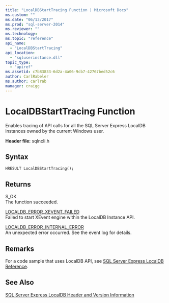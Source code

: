 ```yaml
---
title: "LocalDBStartTracing Function | Microsoft Docs"
ms.custom: ""
ms.date: "06/13/2017"
ms.prod: "sql-server-2014"
ms.reviewer: ""
ms.technology: 
ms.topic: "reference"
api_name: 
  - "LocalDBStartTracing"
api_location: 
  - "sqluserinstance.dll"
topic_type: 
  - "apiref"
ms.assetid: c7b83833-6d2a-4a06-9cb7-42767bed52c6
author: CarlRabeler
ms.author: carlrab
manager: craigg
---
```

# LocalDBStartTracing Function
  Enables tracing of API calls for all the SQL Server Express LocalDB instances owned by the current Windows user.  
  
 **Header file:** sqlncli.h  
  
## Syntax  
  
```  
HRESULT LocalDBStartTracing();  
```  
  
## Returns  
 S_OK  
 The function succeeded.  
  
 [LOCALDB_ERROR_XEVENT_FAILED](../express-localdb-error-messages/localdb-error-xevent-failed.md)  
 Failed to start XEvent engine within the LocalDB Instance API.  
  
 [LOCALDB_ERROR_INTERNAL_ERROR](../express-localdb-error-messages/localdb-error-internal-error.md)  
 An unexpected error occurred. See the event log for details.  
  
## Remarks  
 For a code sample that uses LocalDB API, see [SQL Server Express LocalDB Reference](../sql-server-express-localdb-reference.md).  
  
## See Also  
 [SQL Server Express LocalDB Header and Version Information](sql-server-express-localdb-header-and-version-information.md)  
  
  
